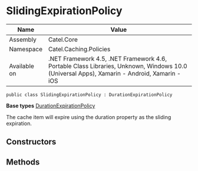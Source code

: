 

# SlidingExpirationPolicy

Name|Value
---|---
Assembly|Catel.Core
Namespace|Catel.Caching.Policies
Available on|.NET Framework 4.5, .NET Framework 4.6, Portable Class Libraries, Unknown, Windows 10.0 (Universal Apps), Xamarin - Android, Xamarin - iOS

```
public class SlidingExpirationPolicy : DurationExpirationPolicy
```

**Base types**
[DurationExpirationPolicy](/Catel.Core\Catel\Caching\Policies\DurationExpirationPolicy.md)


The cache item will expire using the duration property as the sliding expiration.



## Constructors

## Methods

